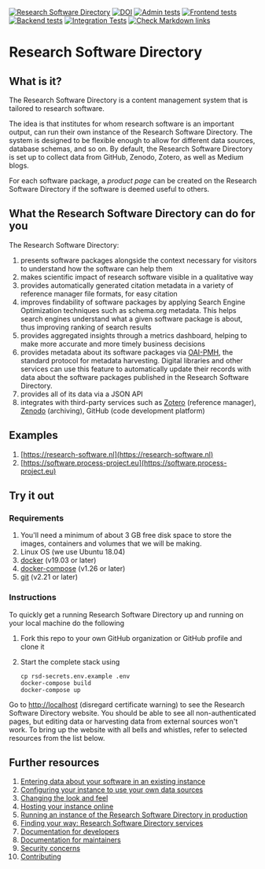 [![Research Software Directory](https://img.shields.io/badge/rsd-Research%20Software%20Directory-00a3e3.svg)](https://www.research-software.nl/software/research-software-directory)
[![DOI](https://zenodo.org/badge/DOI/10.5281/zenodo.1154130.svg)](https://doi.org/10.5281/zenodo.1154130)
[![Admin tests](https://github.com/research-software-directory/research-software-directory/workflows/Admin%20tests/badge.svg)](https://github.com/research-software-directory/research-software-directory/actions?query=workflow%3A%22Admin+tests%22)
[![Frontend tests](https://github.com/research-software-directory/research-software-directory/workflows/Frontend%20tests/badge.svg)](https://github.com/research-software-directory/research-software-directory/actions?query=workflow%3A%22Frontend+tests%22)
[![Backend tests](https://github.com/research-software-directory/research-software-directory/workflows/Backend%20tests/badge.svg)](https://github.com/research-software-directory/research-software-directory/actions?query=workflow%3A%22Backend+tests%22)
[![Integration Tests](https://github.com/research-software-directory/research-software-directory/workflows/Integration%20Tests/badge.svg)](https://github.com/research-software-directory/research-software-directory/actions?query=workflow%3A%22Integration+tests%22)
[![Check Markdown links](https://github.com/research-software-directory/research-software-directory/workflows/Check%20Markdown%20links/badge.svg)](https://github.com/research-software-directory/research-software-directory/actions?query=workflow%3A%22Check+Markdown+links%22)

# Research Software Directory

## What is it?

The Research Software Directory is a content management system that is tailored to research software.

The idea is that institutes for whom research software is an important output, can run their own instance of the Research Software Directory. The system is designed to be flexible enough to allow for different data sources, database schemas, and so on. By default, the Research Software Directory is set up to collect data from GitHub, Zenodo, Zotero, as well as Medium blogs.

For each software package, a _product page_ can be created on the Research Software Directory if the software is deemed useful to others.

## What the Research Software Directory can do for you

The Research Software Directory:

1. presents software packages alongside the context necessary for visitors to understand how the software can help them
1. makes scientific impact of research software visible in a qualitative way
1. provides automatically generated citation metadata in a variety of reference manager file formats, for easy citation
1. improves findability of software packages by applying Search Engine Optimization techniques such as schema.org metadata. This helps search engines understand what a given software package is about, thus improving ranking of search results
1. provides aggregated insights through a metrics dashboard, helping to make more accurate and more timely business decisions
1. provides metadata about its software packages via [OAI-PMH](https://www.openarchives.org/pmh/), the standard protocol for metadata harvesting. Digital libraries and other services can use this feature to automatically update their records with data about the software packages published in the Research Software Directory.
1. provides all of its data via a JSON API
1. integrates with third-party services such as [Zotero](http://zotero.org/) (reference manager), [Zenodo](https://zenodo.org/) (archiving), GitHub (code development platform)

## Examples

1. [https://research-software.nl](https://research-software.nl)
1. [https://software.process-project.eu](https://software.process-project.eu)


## Try it out

### Requirements

1. You'll need a minimum of about 3 GB free disk space to
store the images, containers and volumes that we will be making.
1. Linux OS (we use Ubuntu 18.04)
1. [docker](https://docs.docker.com/install/) (v19.03 or later)
1. [docker-compose](https://docs.docker.com/compose/install/) (v1.26 or later)
1. [git](https://git-scm.com/book/en/v2/Getting-Started-Installing-Git) (v2.21 or later)

### Instructions

To quickly get a running Research Software Directory up and running on your local machine do the following

1. Fork this repo to your own GitHub organization or GitHub profile and clone it
1. Start the complete stack using

    ```shell
    cp rsd-secrets.env.example .env
    docker-compose build
    docker-compose up
    ```
Go to [http://localhost](http://localhost) (disregard certificate warning) to see the Research Software Directory
website. You should be able to see all non-authenticated pages, but editing data or harvesting data from external
sources won't work. To bring up the website with all bells and whistles, refer to selected resources from the list
below.

## Further resources

<!-- see also docs/README.md -->

1. [Entering data about your software in an existing instance](./docs/entering-data.md)
1. [Configuring your instance to use your own data sources](./docs/configuring-your-instance-to-use-your-own-data-sources.md)
1. [Changing the look and feel](./docs/changing-the-look-and-feel.md)
1. [Hosting your instance online](./docs/hosting.md)
1. [Running an instance of the Research Software Directory in production](./docs/production.md)
1. [Finding your way: Research Software Directory services](./docs/services-overview.md)
1. [Documentation for developers](./docs/documentation-for-developers.md)
1. [Documentation for maintainers](./docs/documentation-for-maintainers.md)
1. [Security concerns](./docs/security.md)
1. [Contributing](./.github/CONTRIBUTING.md)
